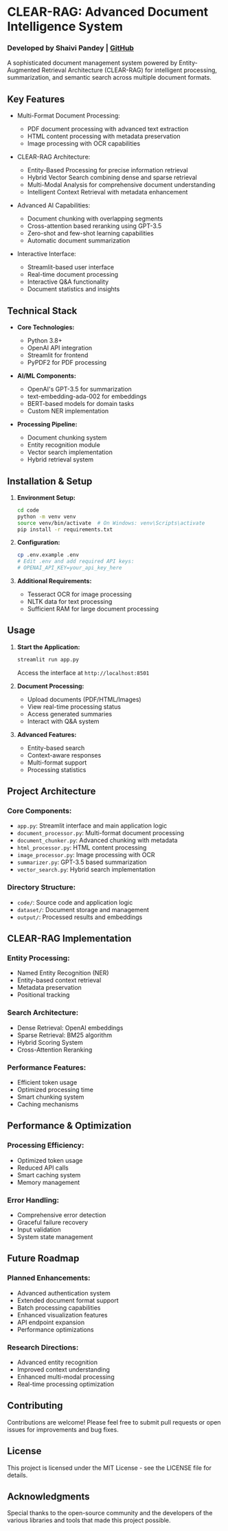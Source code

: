 # CLEAR-RAG: Advanced Document Intelligence System
### Developed by Shaivi Pandey | [GitHub](https://github.com/shaivipandey)

A sophisticated document management system powered by Entity-Augmented Retrieval Architecture (CLEAR-RAG) for intelligent processing, summarization, and semantic search across multiple document formats.

## Key Features

- Multi-Format Document Processing:
  - PDF document processing with advanced text extraction
  - HTML content processing with metadata preservation
  - Image processing with OCR capabilities
  
- CLEAR-RAG Architecture:
  - Entity-Based Processing for precise information retrieval
  - Hybrid Vector Search combining dense and sparse retrieval
  - Multi-Modal Analysis for comprehensive document understanding
  - Intelligent Context Retrieval with metadata enhancement
  
- Advanced AI Capabilities:
  - Document chunking with overlapping segments
  - Cross-attention based reranking using GPT-3.5
  - Zero-shot and few-shot learning capabilities
  - Automatic document summarization
  
- Interactive Interface:
  - Streamlit-based user interface
  - Real-time document processing
  - Interactive Q&A functionality
  - Document statistics and insights

## Technical Stack

- **Core Technologies:**
  - Python 3.8+
  - OpenAI API integration
  - Streamlit for frontend
  - PyPDF2 for PDF processing
  
- **AI/ML Components:**
  - OpenAI's GPT-3.5 for summarization
  - text-embedding-ada-002 for embeddings
  - BERT-based models for domain tasks
  - Custom NER implementation
  
- **Processing Pipeline:**
  - Document chunking system
  - Entity recognition module
  - Vector search implementation
  - Hybrid retrieval system

## Installation & Setup

1. **Environment Setup:**
   ```bash
   cd code
   python -m venv venv
   source venv/bin/activate  # On Windows: venv\Scripts\activate
   pip install -r requirements.txt
   ```

2. **Configuration:**
   ```bash
   cp .env.example .env
   # Edit .env and add required API keys:
   # OPENAI_API_KEY=your_api_key_here
   ```

3. **Additional Requirements:**
   - Tesseract OCR for image processing
   - NLTK data for text processing
   - Sufficient RAM for large document processing

## Usage

1. **Start the Application:**
   ```bash
   streamlit run app.py
   ```
   Access the interface at `http://localhost:8501`

2. **Document Processing:**
   - Upload documents (PDF/HTML/Images)
   - View real-time processing status
   - Access generated summaries
   - Interact with Q&A system

3. **Advanced Features:**
   - Entity-based search
   - Context-aware responses
   - Multi-format support
   - Processing statistics

## Project Architecture

### Core Components:
- `app.py`: Streamlit interface and main application logic
- `document_processor.py`: Multi-format document processing
- `document_chunker.py`: Advanced chunking with metadata
- `html_processor.py`: HTML content processing
- `image_processor.py`: Image processing with OCR
- `summarizer.py`: GPT-3.5 based summarization
- `vector_search.py`: Hybrid search implementation

### Directory Structure:
- `code/`: Source code and application logic
- `dataset/`: Document storage and management
- `output/`: Processed results and embeddings

## CLEAR-RAG Implementation

### Entity Processing:
- Named Entity Recognition (NER)
- Entity-based context retrieval
- Metadata preservation
- Positional tracking

### Search Architecture:
- Dense Retrieval: OpenAI embeddings
- Sparse Retrieval: BM25 algorithm
- Hybrid Scoring System
- Cross-Attention Reranking

### Performance Features:
- Efficient token usage
- Optimized processing time
- Smart chunking system
- Caching mechanisms

## Performance & Optimization

### Processing Efficiency:
- Optimized token usage
- Reduced API calls
- Smart caching system
- Memory management

### Error Handling:
- Comprehensive error detection
- Graceful failure recovery
- Input validation
- System state management

## Future Roadmap

### Planned Enhancements:
- Advanced authentication system
- Extended document format support
- Batch processing capabilities
- Enhanced visualization features
- API endpoint expansion
- Performance optimizations

### Research Directions:
- Advanced entity recognition
- Improved context understanding
- Enhanced multi-modal processing
- Real-time processing optimization

## Contributing

Contributions are welcome! Please feel free to submit pull requests or open issues for improvements and bug fixes.

## License

This project is licensed under the MIT License - see the LICENSE file for details.

## Acknowledgments

Special thanks to the open-source community and the developers of the various libraries and tools that made this project possible.
